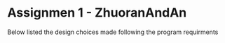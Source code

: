 # Assignmen 1 - ZhuoranAndAn

Below listed the design choices made following the program requirments

##